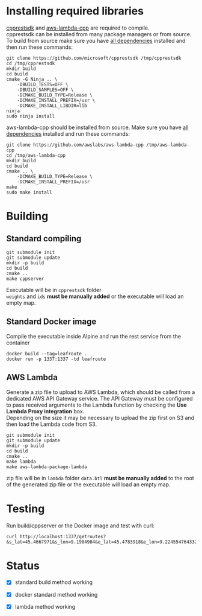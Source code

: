 # Installing required libraries
[cpprestsdk](https://github.com/microsoft/cpprestsdk) and [aws-lambda-cpp](https://github.com/awslabs/aws-lambda-cpp) are required to compile.  
cpprestsdk can be installed from many package managers or from source. To build from source make sure you have [all dependencies](https://github.com/Microsoft/cpprestsdk/wiki/How-to-build-for-Linux) installed and then run these commands:
```
git clone https://github.com/microsoft/cpprestsdk /tmp/cpprestsdk
cd /tmp/cpprestsdk
mkdir build
cd build
cmake -G Ninja .. \
    -DBUILD_TESTS=OFF \
    -DBUILD_SAMPLES=OFF \
    -DCMAKE_BUILD_TYPE=Release \
    -DCMAKE_INSTALL_PREFIX=/usr \
    -DCMAKE_INSTALL_LIBDIR=lib
ninja
sudo ninja install
```
aws-lambda-cpp should be installed from source. Make sure you have [all dependencies](https://github.com/awslabs/aws-lambda-cpp#prerequisites) installed and run these commands:
```
git clone https://github.com/awslabs/aws-lambda-cpp /tmp/aws-lambda-cpp
cd /tmp/aws-lambda-cpp
mkdir build
cd build
cmake .. \
    -DCMAKE_BUILD_TYPE=Release \
    -DCMAKE_INSTALL_PREFIX=/usr
make
sudo make install
```
# Building
## Standard compiling
```
git submodule init
git submodule update
mkdir -p build
cd build
cmake ..
make cppserver
```  
Executable will be in `cpprestsdk` folder  
`weights` and `ids` **must be manually added** or the executable will load an empty map.  

## Standard Docker image
Compile the executable inside Alpine and run the rest service from the container
```
docker build --tag=leafroute .
docker run -p 1337:1337 -td leafroute
```
## AWS Lambda
Generate a zip file to upload to AWS Lambda, which should be called from a dedicated AWS API Gateway service. The API Gateway must be configured to pass received arguments to the Lambda function by checking the **Use Lambda Proxy integration** box.  
Depending on the size it may be necessary to upload the zip first on S3 and then load the Lambda code from S3.
```
git submodule init
git submodule update
mkdir -p build
cd build
cmake ..
make lambda
make aws-lambda-package-lambda
```
zip file will be in `lambda` folder
`data.btl` **must be manually added** to the root of the generated zip file or the executable will load an empty map.  
# Testing
Run build/cppserver or the Docker image and test with curl:
```
curl http://localhost:1337/getroutes?&s_lat=45.4667971&s_lon=9.1904984&e_lat=45.4783918&e_lon=9.224554764332705&reroute=false
 ```
# Status
- [x] standard build method working  
- [x] docker standard method working  
- [x] lambda method working

